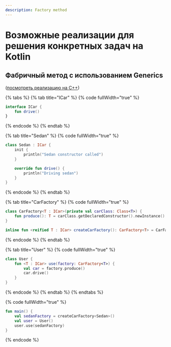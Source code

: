 ```yaml
---
description: Factory method
---
```


# Возможные реализации для решения конкретных задач на Kotlin

## Фабричный метод с использованием Generics

([посмотреть реализацию на С++](concrete-implementation.md#fabrichnyi-metod-s-shablonnym-carfactory))

{% tabs %}
{% tab title="ICar" %}
{% code fullWidth="true" %}
```kotlin
interface ICar {
    fun drive()
}
```
{% endcode %}
{% endtab %}

{% tab title="Sedan" %}
{% code fullWidth="true" %}
```kotlin
class Sedan : ICar {
    init {
        println("Sedan constructor called")
    }

    override fun drive() {
        println("Driving sedan")
    }
}
```
{% endcode %}
{% endtab %}

{% tab title="CarFactory" %}
{% code fullWidth="true" %}
```kotlin
class CarFactory<T : ICar>(private val carClass: Class<T>) {
    fun produce(): T = carClass.getDeclaredConstructor().newInstance()
}

inline fun <reified T : ICar> createCarFactory(): CarFactory<T> = CarFactory(T::class.java)
```
{% endcode %}
{% endtab %}

{% tab title="User" %}
{% code fullWidth="true" %}
```kotlin
class User {
    fun <T : ICar> use(factory: CarFactory<T>) {
        val car = factory.produce()
        car.drive()
    }
}
```
{% endcode %}
{% endtab %}
{% endtabs %}

{% code fullWidth="true" %}
```kotlin
fun main() {
    val sedanFactory = createCarFactory<Sedan>()
    val user = User()
    user.use(sedanFactory)
}
```
{% endcode %}
